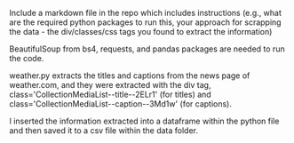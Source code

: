 Include a markdown file in the repo which includes instructions (e.g., what are the required python packages to run this, your approach for scrapping the data - the div/classes/css tags you found to extract the information)

BeautifulSoup from bs4, requests, and pandas packages are needed to run the code. 

weather.py extracts the titles and captions from the news page of weather.com, and they were extracted with the div tag, class='CollectionMediaList--title--2ELr1' (for titles) and class='CollectionMediaList--caption--3Md1w' (for captions).

I inserted the information extracted into a dataframe within the python file and then saved it to a csv file within the data folder. 